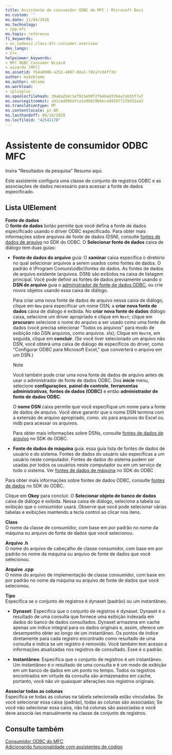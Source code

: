 ```yaml
---
title: Assistente de consumidor ODBC do MFC | Microsoft Docs
ms.custom: ''
ms.date: 11/04/2016
ms.technology:
- cpp-mfc
ms.topic: reference
f1_keywords:
- vc.codewiz.class.mfc.consumer.overview
dev_langs:
- C++
helpviewer_keywords:
- MFC ODBC Consumer Wizard
- wizards [MFC]
ms.assetid: f64a890b-a252-4887-88a1-782a7cd4ff3d
author: mikeblome
ms.author: mblome
ms.workload:
- cplusplus
ms.openlocfilehash: 39a8a2b4c1ef915e98f2f646ad3764a7ab55f7af
ms.sourcegitcommit: a41c4d096afca1e9b619bbbce045b77135d32ae2
ms.translationtype: MT
ms.contentlocale: pt-BR
ms.lasthandoff: 08/14/2018
ms.locfileid: "42541178"
---
```

# <a name="mfc-odbc-consumer-wizard"></a>Assistente de consumidor ODBC MFC
Insira "Resultados da pesquisa" Resumo aqui.  
  
 Este assistente configura uma classe de conjunto de registros ODBC e as associações de dados necessário para acessar a fonte de dados especificado.  
  
## <a name="uielement-list"></a>Lista UIElement  
 **Fonte de dados**  
 O **fonte de dados** botão permite que você defina a fonte de dados especificado usando o driver ODBC especificado. Para obter mais informações sobre arquivos de fonte de dados (DSN), consulte [fontes de dados de arquivo](/previous-versions/windows/desktop/ms715401\(v=vs.85\)) no SDK do ODBC. O **Selecionar fonte de dados** caixa de diálogo tem duas guias:  
  
-   **Fonte de dados do arquivo** guia: O **xaminar** caixa especifica o diretório no qual selecionar arquivos a serem usados como fontes de dados. O padrão é \Program Comuns\odbc\fontes de dados. As fontes de dados de arquivo existente (arquivos. DSN) são exibidos na caixa de listagem principal. Você pode definir as fontes de dados previamente usando o **DSN de arquivo** guia o [administrador de fonte de dados ODBC](/previous-versions/windows/desktop/ms714024\(v=vs.85\)), ou crie novos objetos usando essa caixa de diálogo.  
  
     Para criar uma nova fonte de dados de arquivo nessa caixa de diálogo, clique em `New` para especificar um nome DSN; a **criar nova fonte de dados** caixa de diálogo é exibida. No **criar nova fonte de dados** diálogo caixa, selecione um driver apropriado e clique em `Next`; clique em **procurar**e selecione o nome do arquivo a ser usado como uma fonte de dados (você precisa selecionar "Todos os arquivos" para modo de exibição não DSN arquivos, como arquivos. xls); Clique em `Next`e, em seguida, clique em **concluir**. (Se você tiver selecionado um arquivo não DSN, você obterá uma caixa de diálogo de específicos do driver, como "Configurar ODBC para Microsoft Excel," que converterá o arquivo em um DSN.)  
  
    > [!NOTE]
    >  Você também pode criar uma nova fonte de dados de arquivo antes de usar o administrador de fonte de dados ODBC. Dos **inicie** menu, selecione **configurações**, **painel de controle**, **ferramentas administrativas**, **fontes de dados (ODBC)** e então **administrador de fonte de dados ODBC**.  
  
     O **nome DSN** caixa permite que você especifique um nome para a fonte de dados de arquivo. Você deve garantir que o nome DSN termina com a extensão de arquivo apropriado, como. xls para arquivos do Excel ou. mdb para acessar os arquivos.  
  
     Para obter mais informações sobre DSNs, consulte [fontes de dados de arquivo](/previous-versions/windows/desktop/ms715401\(v=vs.85\)) no SDK do ODBC.  
  
-   **Fonte de dados de máquina** guia: essa guia lista de fontes de dados de usuário e do sistema. Fontes de dados do usuário são específicas a um usuário neste computador. Fontes de dados do sistema podem ser usadas por todos os usuários neste computador ou em um serviço de todo o sistema. Ver [fontes de dados de máquina](/previous-versions/windows/desktop/ms710952\(v=vs.85\)) no SDK do ODBC  
  
 Para obter mais informações sobre fontes de dados ODBC, consulte [fontes de dados](/previous-versions/windows/desktop/ms711688\(v=vs.85\)) no SDK do ODBC.  
  
 Clique em **Okey** para concluir. O **Selecionar objeto de banco de dados** caixa de diálogo é exibida. Nessa caixa de diálogo, selecione a tabela ou exibição que o consumidor usará. Observe que você pode selecionar várias tabelas e exibições mantendo a tecla control ao clicar nos itens.  
  
 **Class**  
 O nome da classe de consumidor, com base em por padrão no nome da máquina ou arquivo de fonte de dados que você selecionou.  
  
 **Arquivo .h**  
 O nome do arquivo de cabeçalho de classe consumidor, com base em por padrão no nome da máquina ou arquivo de fonte de dados que você selecionou.  
  
 **Arquivo .cpp**  
 O nome do arquivo de implementação de classe consumidor, com base em por padrão no nome da máquina ou arquivo de fonte de dados que você selecionou.  
  
 **Tipo**  
 Especifica se o conjunto de registros é dynaset (padrão) ou um instantâneo.  
  
-   **Dynaset**: Especifica que o conjunto de registros é dynaset. Dynaset é o resultado de uma consulta que fornece uma exibição indexada em dados do banco de dados consultados. Dynaset armazena em cache apenas um índice integral para os dados originais e, assim, oferece um desempenho obter ao longo de um instantâneo. Os pontos de índice diretamente para cada registro encontrado como resultado de uma consulta e indica se um registro é removido. Você também tem acesso a informações atualizadas nos registros de consultado. Esse é o padrão.  
  
-   **Instantâneo**: Especifica que o conjunto de registros é um instantâneo. Um instantâneo é o resultado de uma consulta e é um modo de exibição em um banco de dados em um ponto no tempo. Todos os registros encontrados em virtude da consulta são armazenados em cache, portanto, você não vir quaisquer alterações nos registros originais.  
  
 **Associar todas as colunas**  
 Especifica se todas as colunas na tabela selecionada estão vinculadas. Se você selecionar essa caixa (padrão), todas as colunas são associadas; Se você não selecionar essa caixa, não há colunas são associadas e você deve associá-las manualmente na classe de conjunto de registros.  
  
## <a name="see-also"></a>Consulte também  
 [Consumidor ODBC do MFC](../../mfc/reference/adding-an-mfc-odbc-consumer.md)   
 [Adicionando funcionalidade com assistentes de código](../../ide/adding-functionality-with-code-wizards-cpp.md)

